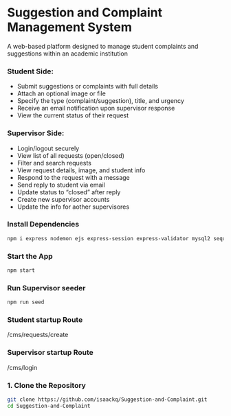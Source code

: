 # Suggestion and Complaint Management System

A web-based platform designed to manage student complaints and suggestions within an academic institution

### Student Side:

- Submit suggestions or complaints with full details
- Attach an optional image or file
- Specify the type (complaint/suggestion), title, and urgency
- Receive an email notification upon supervisor response
- View the current status of their request

### Supervisor Side:

- Login/logout securely
- View list of all requests (open/closed)
- Filter and search requests
- View request details, image, and student info
- Respond to the request with a message
- Send reply to student via email
- Update status to “closed” after reply
- Create new supervisor accounts
- Update the info for aother supervisores

### Install Dependencies

```bash
npm i express nodemon ejs express-session express-validator mysql2 sequelize nodemailer multer
```

### Start the App

```bash
npm start
```

### Run Supervisor seeder

```bash
npm run seed
```

### Student startup Route

/cms/requests/create

### Supervisor startup Route

/cms/login

### 1. Clone the Repository

```bash
git clone https://github.com/isaackq/Suggestion-and-Complaint.git
cd Suggestion-and-Complaint
```
